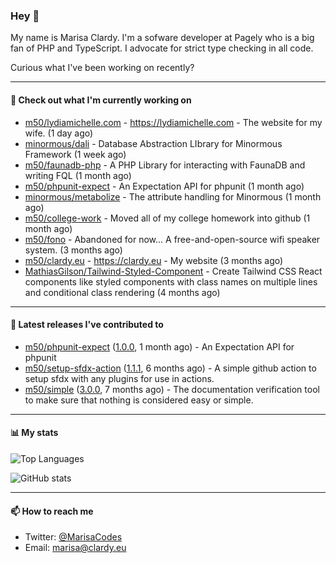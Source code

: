 ### Hey 👋

My name is Marisa Clardy. I'm a sofware developer at Pagely who is a big fan of PHP and TypeScript. I advocate for strict type checking in all code.

Curious what I've been working on recently?

---

#### 👷 Check out what I'm currently working on

- [m50/lydiamichelle.com](https://github.com/m50/lydiamichelle.com) - https://lydiamichelle.com - The website for my wife. (1 day ago)
- [minormous/dali](https://github.com/minormous/dali) - Database Abstraction LIbrary for Minormous Framework (1 week ago)
- [m50/faunadb-php](https://github.com/m50/faunadb-php) - A PHP Library for interacting with FaunaDB and writing FQL (1 month ago)
- [m50/phpunit-expect](https://github.com/m50/phpunit-expect) - An Expectation API for phpunit (1 month ago)
- [minormous/metabolize](https://github.com/minormous/metabolize) - The attribute handling for Minormous (1 month ago)
- [m50/college-work](https://github.com/m50/college-work) - Moved all of my college homework into github (1 month ago)
- [m50/fono](https://github.com/m50/fono) - Abandoned for now... A free-and-open-source wifi speaker system. (3 months ago)
- [m50/clardy.eu](https://github.com/m50/clardy.eu) - https://clardy.eu - My website (3 months ago)
- [MathiasGilson/Tailwind-Styled-Component](https://github.com/MathiasGilson/Tailwind-Styled-Component) - Create Tailwind CSS React components like styled components with class names on multiple lines and conditional class rendering (4 months ago)

---

#### 🔭 Latest releases I've contributed to

- [m50/phpunit-expect](https://github.com/m50/phpunit-expect) ([1.0.0](https://github.com/m50/phpunit-expect/releases/tag/1.0.0), 1 month ago) - An Expectation API for phpunit
- [m50/setup-sfdx-action](https://github.com/m50/setup-sfdx-action) ([1.1.1](https://github.com/m50/setup-sfdx-action/releases/tag/1.1.1), 6 months ago) - A simple github action to setup sfdx with any plugins for use in actions.
- [m50/simple](https://github.com/m50/simple) ([3.0.0](https://github.com/m50/simple/releases/tag/3.0.0), 7 months ago) - The documentation verification tool to make sure that nothing is considered easy or simple.

---

#### 📊 My stats

![Top Languages](https://github-readme-stats.vercel.app/api/top-langs/?username=m50&hide=javascript,css,html&layout=compact&langs_count=8)

![GitHub stats](https://github-readme-stats.vercel.app/api?username=m50&count_private=1&show_icons=true)

---

#### 📫 How to reach me

- Twitter: [@MarisaCodes](https://twitter.com/MarisaCodes)
- Email: [marisa@clardy.eu](mailto://marisa@clardy.eu)
